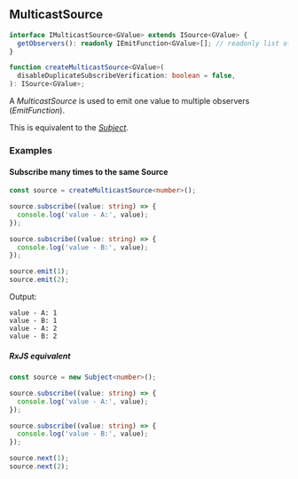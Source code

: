 ## MulticastSource

```ts
interface IMulticastSource<GValue> extends ISource<GValue> {
  getObservers(): readonly IEmitFunction<GValue>[]; // readonly list of observers for this source
}
```

```ts
function createMulticastSource<GValue>(
  disableDuplicateSubscribeVerification: boolean = false,
): ISource<GValue>;
```

A *MulticastSource* is used to emit one value to multiple observers (*EmitFunction*).

This is equivalent to the *[Subject](https://rxjs-dev.firebaseapp.com/guide/subject)*.

### Examples

#### Subscribe many times to the same Source

```ts
const source = createMulticastSource<number>();

source.subscribe((value: string) => {
  console.log('value - A:', value);
});

source.subscribe((value: string) => {
  console.log('value - B:', value);
});

source.emit(1);
source.emit(2);
```

Output:

```text
value - A: 1
value - B: 1
value - A: 2
value - B: 2
```

##### RxJS equivalent

```ts
const source = new Subject<number>();

source.subscribe((value: string) => {
  console.log('value - A:', value);
});

source.subscribe((value: string) => {
  console.log('value - B:', value);
});

source.next(1);
source.next(2);
```

